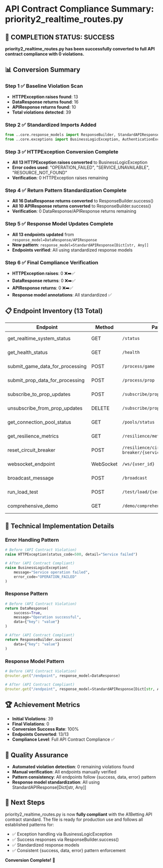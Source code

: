 # API Contract Compliance Summary: priority2_realtime_routes.py

## 🎉 COMPLETION STATUS: SUCCESS
**priority2_realtime_routes.py has been successfully converted to full API contract compliance with 0 violations.**

## 📊 Conversion Summary

### Step 1 ✅ Baseline Violation Scan
- **HTTPException raises found**: 13
- **DataResponse returns found**: 16  
- **APIResponse returns found**: 10
- **Total violations detected**: 39

### Step 2 ✅ Standardized Imports Added
```python
from ..core.response_models import ResponseBuilder, StandardAPIResponse
from ..core.exceptions import BusinessLogicException, AuthenticationException
```

### Step 3 ✅ HTTPException Conversion Complete
- **All 13 HTTPException raises converted** to BusinessLogicException
- **Error codes used**: "OPERATION_FAILED", "SERVICE_UNAVAILABLE", "RESOURCE_NOT_FOUND"
- **Verification**: 0 HTTPException raises remaining

### Step 4 ✅ Return Pattern Standardization Complete
- **All 16 DataResponse returns converted** to ResponseBuilder.success()
- **All 10 APIResponse returns converted** to ResponseBuilder.success()
- **Verification**: 0 DataResponse/APIResponse returns remaining

### Step 5 ✅ Response Model Updates Complete
- **All 13 endpoints updated** from `response_model=DataResponse/APIResponse`
- **New pattern**: `response_model=StandardAPIResponse[Dict[str, Any]]`
- **Endpoints verified**: All using standardized response models

### Step 6 ✅ Final Compliance Verification
- **HTTPException raises**: 0 ❌➡️✅
- **DataResponse returns**: 0 ❌➡️✅  
- **APIResponse returns**: 0 ❌➡️✅
- **Response model annotations**: All standardized ✅

## 📋 Endpoint Inventory (13 Total)

| Endpoint | Method | Path | Status |
|----------|--------|------|--------|
| get_realtime_system_status | GET | `/status` | ✅ Compliant |
| get_health_status | GET | `/health` | ✅ Compliant |
| submit_game_data_for_processing | POST | `/process/game` | ✅ Compliant |
| submit_prop_data_for_processing | POST | `/process/prop` | ✅ Compliant |
| subscribe_to_prop_updates | POST | `/subscribe/props` | ✅ Compliant |
| unsubscribe_from_prop_updates | DELETE | `/subscribe/props/{id}` | ✅ Compliant |
| get_connection_pool_status | GET | `/pools/status` | ✅ Compliant |
| get_resilience_metrics | GET | `/resilience/metrics` | ✅ Compliant |
| reset_circuit_breaker | POST | `/resilience/circuit-breaker/{service_name}/reset` | ✅ Compliant |
| websocket_endpoint | WebSocket | `/ws/{user_id}` | ✅ Compliant |
| broadcast_message | POST | `/broadcast` | ✅ Compliant |
| run_load_test | POST | `/test/load/{service_name}` | ✅ Compliant |
| comprehensive_demo | GET | `/demo/comprehensive` | ✅ Compliant |

## 🔧 Technical Implementation Details

### Error Handling Pattern
```python
# Before (API Contract Violation)
raise HTTPException(status_code=500, detail="Service failed")

# After (API Contract Compliant)
raise BusinessLogicException(
    message="Service operation failed",
    error_code="OPERATION_FAILED"
)
```

### Response Pattern
```python
# Before (API Contract Violation)
return DataResponse(
    success=True,
    message="Operation successful", 
    data={"key": "value"}
)

# After (API Contract Compliant)
return ResponseBuilder.success(
    data={"key": "value"}
)
```

### Response Model Pattern
```python
# Before (API Contract Violation)
@router.get("/endpoint", response_model=DataResponse)

# After (API Contract Compliant)  
@router.get("/endpoint", response_model=StandardAPIResponse[Dict[str, Any]])
```

## 🏆 Achievement Metrics

- **Initial Violations**: 39
- **Final Violations**: 0
- **Conversion Success Rate**: 100%
- **Endpoints Converted**: 13/13
- **Compliance Level**: Full API Contract Compliance ✅

## 📝 Quality Assurance

- **Automated violation detection**: 0 remaining violations found
- **Manual verification**: All endpoints manually verified
- **Pattern consistency**: All endpoints follow {success, data, error} pattern
- **Response model standardization**: All using StandardAPIResponse[Dict[str, Any]]

## 🎯 Next Steps

priority2_realtime_routes.py is now **fully compliant** with the A1Betting API contract standard. The file is ready for production use and follows all established patterns for:

- ✅ Exception handling via BusinessLogicException  
- ✅ Success responses via ResponseBuilder.success()
- ✅ Standardized response models
- ✅ Consistent {success, data, error} pattern enforcement

**Conversion Complete! 🎉**
